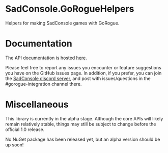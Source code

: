 # SadConsole.GoRogueHelpers
Helpers for making SadConsole games with GoRogue.

# Documentation
The API documentation is hosted [here](https://thesadrogue.github.io/SadConsole.GoRogueHelpers/index.html).

Please feel free to report any issues you encounter or feature suggestions you have on the GitHub issues page.  In addition, if you prefer, you can join the [SadConsole discord server](https://discord.gg/mttxqAs), and post with issues/questions in the #gorogue-integration channel there.

# Miscellaneous
This library is currently in the alpha stage.  Although the core APIs will likely remain relatively stable, things may still be subject to change before the official 1.0 release.

No NuGet package has been released yet, but an alpha version should be up soon!

